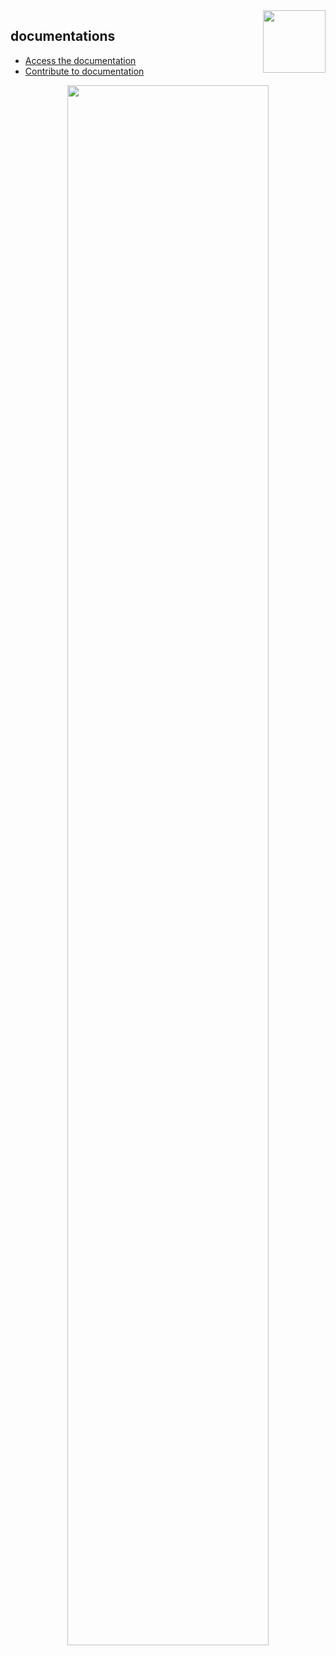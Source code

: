 <img align="right" src="https://www.jeedom.com/site/logo.png" width="100">

## documentations

- [Access the documentation](https://doc.jeedom.com)
- [Contribute to documentation](https://doc.jeedom.com/en_US/contribute/doc)

<p align="center">
<img src="https://doc.jeedom.com/img/img_home.png" width="80%">
</p>
